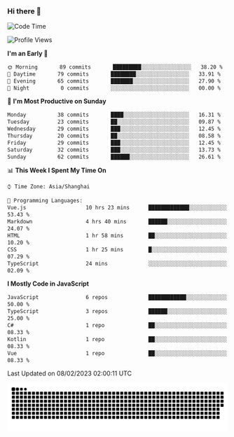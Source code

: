 ### Hi there 👋
<!--  ![visitors](https://visitor-badge.laobi.icu/badge?page_id=huamurui) -->

<!-- [![知乎](https://img.shields.io/badge/dynamic/json?url=https%3A%2F%2Fapi.swo.moe%2Fstats%2Fzhihu%2Fke-ai-wu-li-de-nan-hai-zi&query=count&color=282c34&label=%E7%9F%A5%E4%B9%8E&labelColor=0084ff&logo=zhihu&logoColor=ffffff&suffix=+%E5%85%B3%E6%B3%A8&cacheSeconds=3600)](https://www.zhihu.com/people/ke-ai-wu-li-de-nan-hai-zi)
 -->


<!--START_SECTION:waka-->
![Code Time](http://img.shields.io/badge/Code%20Time-297%20hrs%2020%20mins-blue)

![Profile Views](http://img.shields.io/badge/Profile%20Views-4-blue)

**I'm an Early 🐤** 

```text
🌞 Morning       89 commits       █████████░░░░░░░░░░░░░░░░   38.20 % 
🌆 Daytime       79 commits       ████████░░░░░░░░░░░░░░░░░   33.91 % 
🌃 Evening       65 commits       ███████░░░░░░░░░░░░░░░░░░   27.90 % 
🌙 Night          0 commits       ░░░░░░░░░░░░░░░░░░░░░░░░░   00.00 % 

```
📅 **I'm Most Productive on Sunday** 

```text
Monday          38 commits       ████░░░░░░░░░░░░░░░░░░░░░   16.31 % 
Tuesday         23 commits       ██░░░░░░░░░░░░░░░░░░░░░░░   09.87 % 
Wednesday       29 commits       ███░░░░░░░░░░░░░░░░░░░░░░   12.45 % 
Thursday        20 commits       ██░░░░░░░░░░░░░░░░░░░░░░░   08.58 % 
Friday          29 commits       ███░░░░░░░░░░░░░░░░░░░░░░   12.45 % 
Saturday        32 commits       ███░░░░░░░░░░░░░░░░░░░░░░   13.73 % 
Sunday          62 commits       ██████░░░░░░░░░░░░░░░░░░░   26.61 % 

```


📊 **This Week I Spent My Time On** 

```text
⌚︎ Time Zone: Asia/Shanghai

💬 Programming Languages: 
Vue.js                   10 hrs 23 mins      █████████████░░░░░░░░░░░░   53.43 % 
Markdown                 4 hrs 40 mins       ██████░░░░░░░░░░░░░░░░░░░   24.07 % 
HTML                     1 hr 58 mins        ██░░░░░░░░░░░░░░░░░░░░░░░   10.20 % 
CSS                      1 hr 25 mins        █░░░░░░░░░░░░░░░░░░░░░░░░   07.29 % 
TypeScript               24 mins             ░░░░░░░░░░░░░░░░░░░░░░░░░   02.09 % 

```

**I Mostly Code in JavaScript** 

```text
JavaScript               6 repos             ████████████░░░░░░░░░░░░░   50.00 % 
TypeScript               3 repos             ██████░░░░░░░░░░░░░░░░░░░   25.00 % 
C#                       1 repo              ██░░░░░░░░░░░░░░░░░░░░░░░   08.33 % 
Kotlin                   1 repo              ██░░░░░░░░░░░░░░░░░░░░░░░   08.33 % 
Vue                      1 repo              ██░░░░░░░░░░░░░░░░░░░░░░░   08.33 % 

```



 Last Updated on 08/02/2023 02:00:11 UTC
<!--END_SECTION:waka-->

<!--
![知乎](https://stats.justsong.cn/api/zhihu?username=ke-ai-wu-li-de-nan-hai-zi)
![bilibili](https://stats.justsong.cn/api/bilibili/?id=144672037)
![leetcode](https://stats.justsong.cn/api/leetcode?username=yun-tai-f&cn=true)
![huamurui's Most used languages](https://github-readme-stats.vercel.app/api/top-langs?username=huamurui&show_icons=true&count_private=true&layout=compact&hide_border=true&langs_count=10)

<img align="right" src="https://github-readme-stats.vercel.app/api?username=huamurui&show_icons=true&theme=radical">

**huamurui/huamurui** is a ✨ _special_ ✨ repository because its `README.md` (this file) appears on your GitHub profile.

Here are some ideas to get you started:

- 🔭 I’m currently working on ...
- 🌱 I’m currently learning ...
- 👯 I’m looking to collaborate on ...
- 🤔 I’m looking for help with ...
- 💬 Ask me about ...
- 📫 How to reach me: ...
- 😄 Pronouns: ...
- ⚡ Fun fact: ...
-->

![huamurui](https://raw.githubusercontent.com/huamurui/huamurui/main/assets/github-contribution-grid-snake.svg)
<!-- ![huamurui](https://count.getloli.com/get/@huamurui) -->

